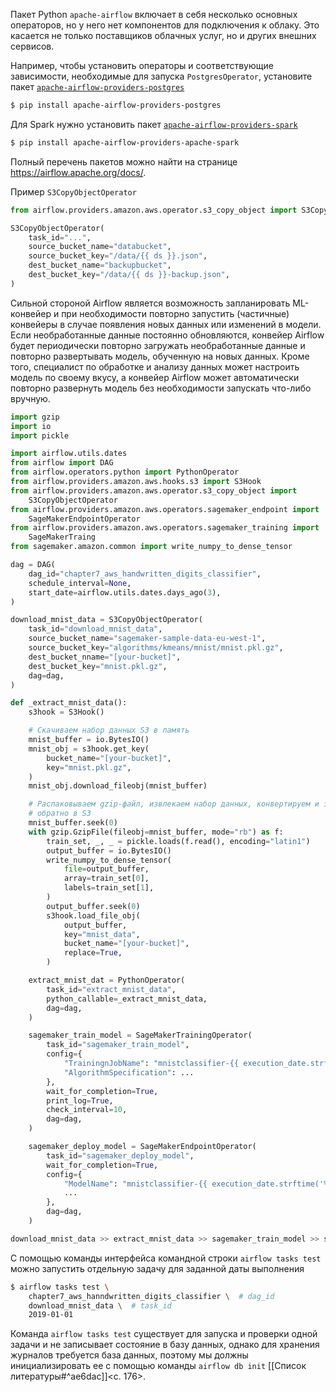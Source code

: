 Пакет Python `apache-airflow` включает в себя несколько основных операторов, но у него нет компонентов для подключения к облаку. Это касается не только поставщиков облачных услуг, но и других внешних сервисов.

Например, чтобы установить операторы и соответствующие зависимости, необходимые для запуска `PostgresOperator`, установите пакет  [`apache-airflow-providers-postgres`](https://airflow.apache.org/docs/apache-airflow-providers-postgres/stable/index.html)
```bash
$ pip install apache-airflow-providers-postgres
```
Для Spark нужно установить пакет [`apache-airflow-providers-spark`](https://airflow.apache.org/docs/apache-airflow-providers-apache-spark/stable/index.html)
```bash
$ pip install apache-airflow-providers-apache-spark
```

Полный перечень пакетов можно найти на странице https://airflow.apache.org/docs/.

Пример `S3CopyObjectOperator`
```python
from airflow.providers.amazon.aws.operator.s3_copy_object import S3CopyObjectOperator

S3CopyObjectOperator(
	task_id="...",
	source_bucket_name="databucket",
	source_bucket_key="/data/{{ ds }}.json",
	dest_bucket_name="backupbucket",
	dest_bucket_key="/data/{{ ds }}-backup.json",
)
```

Сильной стороной Airflow является возможность запланировать ML-конвейер и при необходимости повторно запустить (частичные) конвейеры в случае появления новых данных или изменений в модели. Если необработанные данные постоянно обновляются, конвейер Airflow будет периодически повторно загружать необработанные данные и повторно развертывать модель, обученную на новых данных. Кроме того, специалист по обработке и анализу данных может настроить модель по своему вкусу, а конвейер Airflow может автоматически повторно развернуть модель без необходимости запускать что-либо вручную.
```python
import gzip
import io
import pickle

import airflow.utils.dates
from airflow import DAG
from airflow.operators.python import PythonOperator
from airflow.providers.amazon.aws.hooks.s3 import S3Hook
from airflow.providers.amazon.aws.operator.s3_copy_object import    
    S3CopyObjectOperator
from airflow.providers.amazon.aws.operators.sagemaker_endpoint import 
    SageMakerEndpointOperator
from airflow.providers.amazon.aws.operators.sagemaker_training import 
    SageMakerTraing
from sagemaker.amazon.common import write_numpy_to_dense_tensor

dag = DAG(
	dag_id="chapter7_aws_handwritten_digits_classifier",
	schedule_interval=None,
	start_date=airflow.utils.dates.days_ago(3),
)

download_mnist_data = S3CopyObjectOperator(
	task_id="download_mnist_data",
	source_bucket_name="sagemaker-sample-data-eu-west-1",
	source_bucket_key="algorithms/kmeans/mnist/mnist.pkl.gz",
	dest_bucket_nname="[your-bucket]",
	dest_bucket_key="mnist.pkl.gz",
    dag=dag,
)

def _extract_mnist_data():
    s3hook = S3Hook()

    # Скачиваем набор данных S3 в память
    mnist_buffer = io.BytesIO()
    mnist_obj = s3hook.get_key(
        bucket_name="[your-bucket]",
        key="mnist.pkl.gz",
    )
    mnist_obj.download_fileobj(mnist_buffer)

    # Распаковываем gzip-файл, извлекаем набор данных, конвертируем и загружаем 
    # обратно в S3
    mnist_buffer.seek(0)
    with gzip.GzipFile(fileobj=mnist_buffer, mode="rb") as f:
        train_set, _, _ = pickle.loads(f.read(), encoding="latin1")
        output_buffer = io.BytesIO()
        write_numpy_to_dense_tensor(
            file=output_buffer,
            array=train_set[0],
            labels=train_set[1],
        )
        output_buffer.seek(0)
        s3hook.load_file_obj(
            output_buffer,
            key="mnist_data",
            bucket_name="[your-bucket]",
            replace=True,
        )

    extract_mnist_dat = PythonOperator(
        task_id="extract_mnist_data",
        python_callable=_extract_mnist_data,
        dag=dag,
    )

    sagemaker_train_model = SageMakerTrainingOperator(
        task_id="sagemaker_train_model",
        config={
            "TrainingnJobName": "mnistclassifier-{{ execution_date.strftime('%Y-%m-%d-%H-%M-%S') }}",
            "AlgorithmSpecification": ...
        },
        wait_for_completion=True,
        print_log=True,
        check_interval=10,
        dag=dag,
    )

    sagemaker_deploy_model = SageMakerEndpointOperator(
        task_id="sagemaker_deploy_model",
        wait_for_completion=True,
        config={
            "ModelName": "mnistclassifier-{{ execution_date.strftime('%Y-%m-%d-%H-%M-%S') }}",
            ...
        },
        dag=dag,
    )

download_mnist_data >> extract_mnist_data >> sagemaker_train_model >> sagemaker_deploy_model
```

С помощью команды интерфейса командной строки `airflow tasks test` можно запустить отдельную задачу для заданной даты выполнения
```bash
$ airflow tasks test \
    chapter7_aws_hanndwritten_digits_classifier \  # dag_id
	download_mnist_data \  # task_id
	2019-01-01
```

Команда `airflow tasks test` существует для запуска и проверки одной задачи и не записывает состояние в базу данных, однако для хранения журналов требуется база данных, поэтому мы должны инициализировать ее с помощью команды `airflow db init` [[Список литературы#^ae6dac]]<c. 176>.




